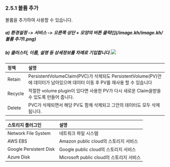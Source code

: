 ### 2.5.1    볼륨 추가

볼륨을 추가하여 사용할 수 있습니다.

##### a\)    환경설정 -&gt; 서비스 -&gt; 오른쪽 상단 + 모양의 버튼 클릭![](/image.kh/image.kh/볼륨 추가1.png)

##### b\)    클러스터, 이름, 설명 등 상세정보를 차례로 기입합니다.![](/image.kh/image.kh/볼륨추가2.png)

| 정책 | 설명 |
| :--- | :--- |
| Retain | PersistentVolumeClaim\(PVC\)가 삭제되도 PersistentVolume\(PV\)안에 데이터가 남아있으며 데이터 이동 후 PV를 재사용 할 수 있습니다 |
| Recycle | 적절한 volume plugin이 있다면 사용한 PV가 다시 새로운 Claim을받을 수 있도록 만들어 줍니다. |
| Delete | PVC가 삭제되면서 해당 PV도 함께 삭제되고 그안의 데이터도 모두 삭제됩니다. |

| 스토리지 플러그인 | 설명 |
| :--- | :--- |
| Network File System | 네트워크 파일 시스템 |
| AWS EBS | Amazon public cloud의 스토리지 서비스 |
| Google Persistent Disk | Google public cloud의 스토리지 서비스 |
| Azure Disk | Microsoft public cloud의 스토리지 서비스 |




